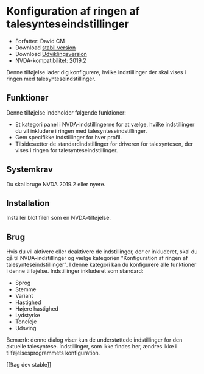 # Konfiguration af ringen af talesynteseindstillinger #

* Forfatter: David CM
* Download [stabil version][1]
* Download [Udviklingsversion][2]
* NVDA-kompatibilitet: 2019.2

Denne tilføjelse lader dig konfigurere, hvilke indstillinger der skal vises i ringen med talesynteseindstillinger.

## Funktioner
Denne tilføjelse indeholder følgende funktioner:

* Et kategori panel i NVDA-indstillingerne for at vælge, hvilke
  indstillinger du vil inkludere i ringen med talesynteseindstillinger.
* Gem specifikke indstillinger for hver profil.
* Tilsidesætter de standardindstillinger for driveren for talesyntesen, der
  vises i ringen for talesynteseindstillinger.

## Systemkrav
Du skal bruge NVDA 2019.2 eller nyere.

## Installation
Installér blot filen som en NVDA-tilføjelse.

## Brug
Hvis du vil aktivere eller deaktivere de indstillinger, der er inkluderet,
skal du gå til NVDA-indstillinger og vælge kategorien "Konfiguration af
ringen af talesynteseindstillinger". I denne kategori kan du konfigurere
alle funktioner i denne tilføjelse. Indstillinger inkluderet som standard:

* Sprog
* Stemme
* Variant
* Hastighed
* Højere hastighed
* Lydstyrke
* Toneleje
* Udsving

Bemærk: denne dialog viser kun de understøttede indstillinger for den
aktuelle talesyntese. Indstillinger, som ikke findes her, ændres ikke i
tilføjelsesprogrammets konfiguration.

[[!tag dev stable]]

[1]: https://addons.nvda-project.org/files/get.php?file=synthrings

[2]: https://addons.nvda-project.org/files/get.php?file=synthrings
